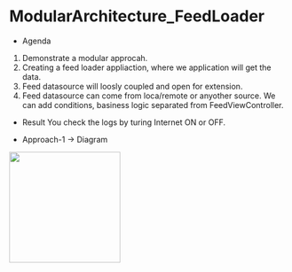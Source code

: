 # ModularArchitecture_FeedLoader


* Agenda
1. Demonstrate a modular approcah.
2. Creating a feed loader appliaction, where we application will get the data.
3. Feed datasource will loosly coupled and open for extension.
4. Feed datasource can come from loca/remote or anyother source. We can add conditions, basiness logic separated from FeedViewController.

* Result
You check the logs by turing Internet ON or OFF.


* Approach-1 -> Diagram

<img src="https://github.com/ankitkumar-ios/ApiStructure/blob/main/images/Modular-1.png" width="200" style="align:right" />
